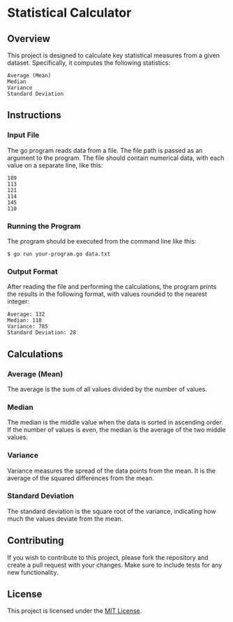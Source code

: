 
# Statistical Calculator

## Overview 

This project is designed to calculate key statistical measures from a given dataset. Specifically, it computes the following statistics:
>
    Average (Mean)
    Median
    Variance
    Standard Deviation
>

## Instructions
### Input File

The go program reads data from a file. The file path is passed as an argument to the program. The file should contain numerical data, with each value on a separate line, like this:

>
    189
    113
    121
    114
    145
    110
>

### Running the Program

The program should be executed from the command line like this:

>
    $ go run your-program.go data.txt
>

### Output Format

After reading the file and performing the calculations, the program prints the results in the following format, with values rounded to the nearest integer:

>
    Average: 132
    Median: 118
    Variance: 785
    Standard Deviation: 28
>

## Calculations

### Average (Mean)

The average is the sum of all values divided by the number of values.

### Median

The median is the middle value when the data is sorted in ascending order. If the number of values is even, the median is the average of the two middle values.

### Variance

Variance measures the spread of the data points from the mean. It is the average of the squared differences from the mean.

### Standard Deviation

The standard deviation is the square root of the variance, indicating how much the values deviate from the mean.

## Contributing

If you wish to contribute to this project, please fork the repository and create a pull request with your changes. Make sure to include tests for any new functionality.

## License

This project is licensed under the [MIT License](LICENSE).